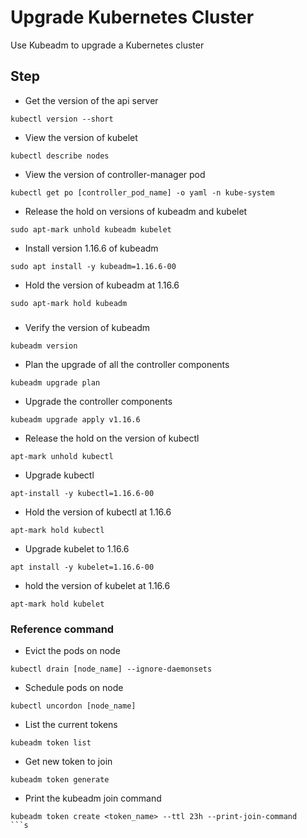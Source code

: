 # Upgrade Kubernetes Cluster

Use Kubeadm to upgrade a Kubernetes cluster

## Step

- Get the version of the api server

```
kubectl version --short
```

- View the version of kubelet

```
kubectl describe nodes 
```

- View the version of controller-manager pod

```
kubectl get po [controller_pod_name] -o yaml -n kube-system
```

- Release the hold on versions of kubeadm and kubelet

```
sudo apt-mark unhold kubeadm kubelet
```

- Install version 1.16.6 of kubeadm

```
sudo apt install -y kubeadm=1.16.6-00
```

- Hold the version of kubeadm at 1.16.6

```
sudo apt-mark hold kubeadm
```


### 


- Verify the version of kubeadm

```
kubeadm version
```

- Plan the upgrade of all the controller components

```
kubeadm upgrade plan
```

- Upgrade the controller components

```
kubeadm upgrade apply v1.16.6
```

- Release the hold on the version of kubectl

```
apt-mark unhold kubectl
```

- Upgrade kubectl

```
apt-install -y kubectl=1.16.6-00
```

- Hold the version of kubectl at 1.16.6

```
apt-mark hold kubectl
```

- Upgrade kubelet to 1.16.6

```
apt install -y kubelet=1.16.6-00
```

- hold the version of kubelet at 1.16.6

```
apt-mark hold kubelet
```


### Reference command

- Evict the pods on node

```
kubectl drain [node_name] --ignore-daemonsets
```

- Schedule pods on node

```
kubectl uncordon [node_name]
```

- List the current tokens

```
kubeadm token list
```

- Get new token to join

```
kubeadm token generate
```

- Print the kubeadm join command

```
kubeadm token create <token_name> --ttl 23h --print-join-command
```s
